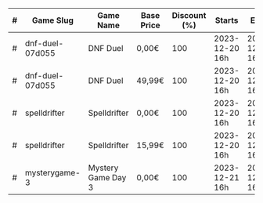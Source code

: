 |#|Game Slug|Game Name|Base Price|Discount (%)|Starts|Ends|
|---|---|---|---|---|---|---|
|#|dnf-duel-07d055|DNF Duel|0,00€|100|2023-12-20 16h|2023-12-21 16h|
|#|dnf-duel-07d055|DNF Duel|49,99€|100|2023-12-20 16h|2023-12-21 16h|
|#|spelldrifter|Spelldrifter|0,00€|100|2023-12-20 16h|2023-12-21 16h|
|#|spelldrifter|Spelldrifter|15,99€|100|2023-12-20 16h|2023-12-21 16h|
|#|mysterygame-3|Mystery Game Day 3|0,00€|100|2023-12-21 16h|2023-12-22 16h|
